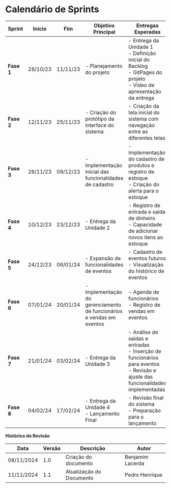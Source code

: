 
# Calendário de Sprints

| Sprint | Início  | Fim     | Objetivo Principal | Entregas Esperadas | Validação do Cliente |
|--------|---------|---------|--------------------|--------------------|----------------------|
| **Fase 1** | 28/10/23 | 11/11/23 | - Planejamento do projeto | - Entrega da Unidade 1 <br> - Definição inicial do Backlog <br> - GitPages do projeto <br> - Vídeo de apresentação da entrega | Reunião para validação do planejamento |
| **Fase 2** | 12/11/23 | 25/11/23 | - Criação do protótipo da interface do sistema | - Criação da tela inicial do sistema com navegação entre as diferentes telas | Revisão da prototipação do Figma |
| **Fase 3** | 26/11/23 | 09/12/23 | - Implementação inicial das funcionalidades de cadastro | - Implementação do cadastro de produtos e registro de estoque <br> - Criação do alerta para o estoque | Validação do cadastro e fluxo de estoque |
| **Fase 4** | 10/12/23 | 23/12/23 | - Entrega da Unidade 2 | - Registro de entrada e saída de dinheiro <br> - Capacidade de adicionar novos itens ao estoque | Feedback sobre o controle financeiro e de estoque |
| **Fase 5** | 24/12/23 | 06/01/24 | - Expansão de funcionalidades de eventos | - Cadastro de eventos futuros <br> - Visualização do histórico de eventos | |
| **Fase 6** | 07/01/24 | 20/01/24 | - Implementação do gerenciamento de funcionários e vendas em eventos | - Agenda de funcionários <br> - Registro de vendas em eventos | |
| **Fase 7** | 21/01/24 | 03/02/24 | - Entrega da Unidade 3 | - Análise de saídas e entradas <br> - Inserção de funcionários para eventos <br> - Revisão e ajuste das funcionalidades implementadas | |
| **Fase 8** | 04/02/24 | 17/02/24 | - Entrega da Unidade 4 <br> - Lançamento Final | - Revisão final do sistema <br> - Preparação para o lançamento | Aprovação final e preparação para lançamento |



**Histórico de Revisão**

| **Data**   | **Versão** | **Descrição**                                                                         | **Autor**                                                                 |
| ---------- | ---------- | ------------------------------------------------------------------------------------- | ------------------------------------------------------------------------- |
| 08/11/2024 | 1\.0 | Criação do documento | Benjamim Lacerda |
| 11/11/2024 | 1\.1 | Atualização do Documento | Pedro Henrique |